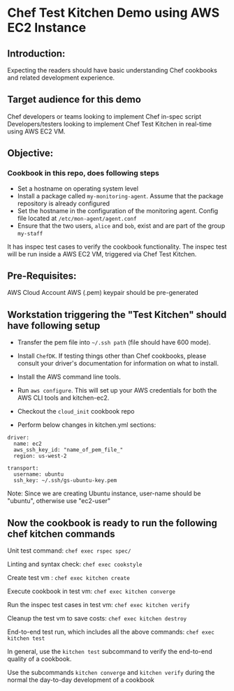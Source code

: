 # Chef Test Kitchen Demo using AWS EC2 Instance
## Introduction:
Expecting the readers should have basic understanding Chef cookbooks and related development experience.

## Target audience for this demo
Chef developers or teams looking to implement Chef in-spec script
Developers/testers looking to implement Chef Test Kitchen in real-time using AWS EC2 VM.

## Objective:
### Cookbook in this repo, does following steps
- Set a hostname on operating system level
- Install a package called `my-monitoring-agent`. Assume that the package repository is already configured
- Set the hostname in the configuration of the monitoring agent. Config file located at `/etc/mon-agent/agent.conf`
- Ensure that the two users, `alice` and `bob`, exist and are part of the group `my-staff`

It has inspec test cases to verify the cookbook functionality.
The inspec test will be run inside a AWS EC2 VM, triggered via Chef Test Kitchen.

## Pre-Requisites:
AWS Cloud Account
AWS (.pem) keypair should be pre-generated 

## Workstation triggering the "Test Kitchen" should have following setup
- Transfer the pem file into `~/.ssh path` (file should have 600 mode).

- Install `ChefDK`. If testing things other than Chef cookbooks, please consult your driver's documentation for information on what to install.

- Install the AWS command line tools.

- Run `aws configure`. This will set up your AWS credentials for both the AWS CLI tools and kitchen-ec2.

- Checkout the `cloud_init` cookbook repo

- Perform below changes in kitchen.yml sections:
```
driver:
  name: ec2
  aws_ssh_key_id: "name_of_pem_file_"
  region: us-west-2

transport:
  username: ubuntu
  ssh_key: ~/.ssh/gs-ubuntu-key.pem
```

Note: Since we are creating Ubuntu instance, user-name should be "ubuntu", otherwise use "ec2-user"

## Now the cookbook is ready to run the following chef kitchen commands
Unit test command: `chef exec rspec spec/`

Linting and syntax check: `chef exec cookstyle`

Create test vm : `chef exec kitchen create`

Execute cookbook in test vm: `chef exec kitchen converge`

Run the inspec test cases in test vm: `chef exec kitchen verify`

Cleanup the test vm to save costs: `chef exec kitchen destroy`

End-to-end test run, which includes all the above commands: `chef exec kitchen test`

In general, use the `kitchen test` subcommand to verify the end-to-end quality of a cookbook.

Use the subcommands `kitchen converge` and `kitchen verify` during the normal the day-to-day development of a cookbook



